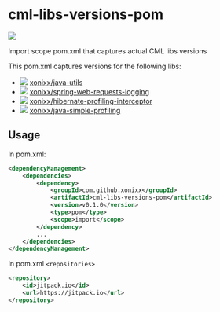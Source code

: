 # cml-libs-versions-pom

[![](https://jitpack.io/v/xonixx/cml-libs-versions-pom.svg)](https://jitpack.io/#xonixx/cml-libs-versions-pom)

Import scope pom.xml that captures actual CML libs versions
  
This pom.xml captures versions for the following libs:
- [![](https://jitpack.io/v/xonixx/java-utils.svg)](https://jitpack.io/#xonixx/java-utils) [xonixx/java-utils](https://github.com/xonixx/java-utils)
- [![](https://jitpack.io/v/xonixx/spring-web-requests-logging.svg)](https://jitpack.io/#xonixx/spring-web-requests-logging) [xonixx/spring-web-requests-logging](https://github.com/xonixx/spring-web-requests-logging)
- [![](https://jitpack.io/v/xonixx/hibernate-profiling-interceptor.svg)](https://jitpack.io/#xonixx/hibernate-profiling-interceptor) [xonixx/hibernate-profiling-interceptor](https://github.com/xonixx/hibernate-profiling-interceptor)
- [![](https://jitpack.io/v/xonixx/java-simple-profiling.svg)](https://jitpack.io/#xonixx/java-simple-profiling) [xonixx/java-simple-profiling](https://github.com/xonixx/java-simple-profiling)

## Usage

In pom.xml:

```xml
<dependencyManagement>
    <dependencies>
        <dependency>
            <groupId>com.github.xonixx</groupId>
            <artifactId>cml-libs-versions-pom</artifactId>
            <version>v0.1.0</version>
            <type>pom</type>
            <scope>import</scope>
        </dependency>
        ...
    </dependencies>
</dependencyManagement>
``` 

In pom.xml `<repositories>`

```xml
<repository>
    <id>jitpack.io</id>
    <url>https://jitpack.io</url>
</repository>
``` 
